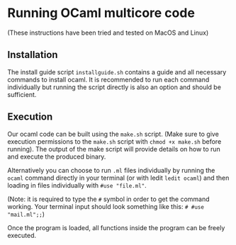 # Running OCaml multicore code

(These instructions have been tried and tested on MacOS and Linux)

## Installation

The install guide script `installguide.sh` contains a guide and all necessary
commands to install ocaml. It is recommended to run each command
individually but running the script directly is also an option and should be
sufficient.

## Execution

Our ocaml code can be built using the `make.sh` script. (Make sure to
give execution permissions to the `make.sh` script with `chmod +x make.sh`
before running). The output of the make script will provide details on how to
run and execute the produced binary.

Alternatively you can choose to run `.ml` files individually by running the
`ocaml` command directly in your terminal (or with ledit `ledit ocaml`) and then
loading in files individually with `#use "file.ml"`.

(Note: it is required to type the `#` symbol in order to get the command working.
Your terminal input should look something like this: `# #use "mail.ml";;`)

Once the program is loaded, all functions inside the program can be freely
executed.
